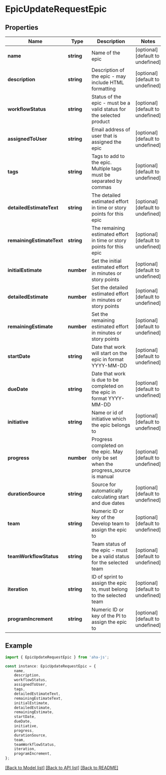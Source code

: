 # EpicUpdateRequestEpic


## Properties

Name | Type | Description | Notes
------------ | ------------- | ------------- | -------------
**name** | **string** | Name of the epic | [optional] [default to undefined]
**description** | **string** | Description of the epic - may include HTML formatting | [optional] [default to undefined]
**workflowStatus** | **string** | Status of the epic - must be a valid status for the selected product | [optional] [default to undefined]
**assignedToUser** | **string** | Email address of user that is assigned the epic | [optional] [default to undefined]
**tags** | **string** | Tags to add to the epic. Multiple tags must be separated by commas | [optional] [default to undefined]
**detailedEstimateText** | **string** | The detailed estimated effort in time or story points for this epic | [optional] [default to undefined]
**remainingEstimateText** | **string** | The remaining estimated effort in time or story points for this epic | [optional] [default to undefined]
**initialEstimate** | **number** | Set the initial estimated effort in minutes or story points | [optional] [default to undefined]
**detailedEstimate** | **number** | Set the detailed estimated effort in minutes or story points | [optional] [default to undefined]
**remainingEstimate** | **number** | Set the remaining estimated effort in minutes or story points | [optional] [default to undefined]
**startDate** | **string** | Date that work will start on the epic in format YYYY-MM-DD | [optional] [default to undefined]
**dueDate** | **string** | Date that work is due to be completed on the epic in format YYYY-MM-DD | [optional] [default to undefined]
**initiative** | **string** | Name or id of initiative which the epic belongs to | [optional] [default to undefined]
**progress** | **number** | Progress completed on the epic. May only be set when the progress_source is manual | [optional] [default to undefined]
**durationSource** | **string** | Source for automatically calculating start and due dates | [optional] [default to undefined]
**team** | **string** | Numeric ID or key of the Develop team to assign the epic to | [optional] [default to undefined]
**teamWorkflowStatus** | **string** | Team status of the epic - must be a valid status for the selected team | [optional] [default to undefined]
**iteration** | **string** | ID of sprint to assign the epic to, must belong to the selected team | [optional] [default to undefined]
**programIncrement** | **string** | Numeric ID or key of the PI to assign the epic to | [optional] [default to undefined]

## Example

```typescript
import { EpicUpdateRequestEpic } from 'aha-js';

const instance: EpicUpdateRequestEpic = {
    name,
    description,
    workflowStatus,
    assignedToUser,
    tags,
    detailedEstimateText,
    remainingEstimateText,
    initialEstimate,
    detailedEstimate,
    remainingEstimate,
    startDate,
    dueDate,
    initiative,
    progress,
    durationSource,
    team,
    teamWorkflowStatus,
    iteration,
    programIncrement,
};
```

[[Back to Model list]](../README.md#documentation-for-models) [[Back to API list]](../README.md#documentation-for-api-endpoints) [[Back to README]](../README.md)
